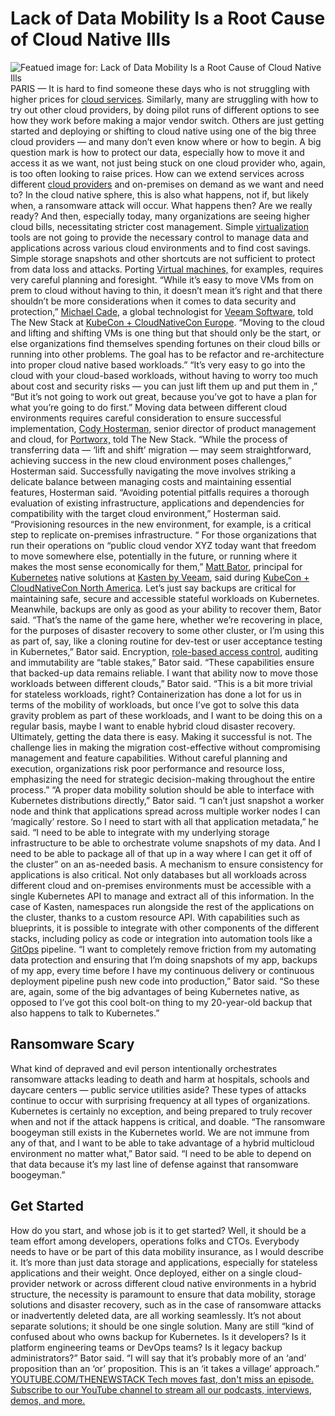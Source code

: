 # Lack of Data Mobility Is a Root Cause of Cloud Native Ills
![Featued image for: Lack of Data Mobility Is a Root Cause of Cloud Native Ills](https://cdn.thenewstack.io/media/2024/04/f3c382da-eilis-garvey-mskbr8vlnra-unsplash-1-1024x681.jpg)
PARIS — It is hard to find someone these days who is not struggling with higher prices for
[cloud services](https://thenewstack.io/cloud-services/). Similarly, many are struggling with how to try out other cloud providers, by doing pilot runs of different options to see how they work before making a major vendor switch. Others are just getting started and deploying or shifting to cloud native using one of the big three cloud providers — and many don’t even know where or how to begin.
A big question mark is how to protect our data, especially how to move it and access it as we want, not just being stuck on one cloud provider who, again, is too often looking to raise prices. How can we extend services across different
[cloud providers](https://thenewstack.io/how-to-evaluate-kubernetes-cloud-providers/) and on-premises on demand as we want and need to? In the cloud native sphere, this is also what happens, not if, but likely when, a ransomware attack will occur. What happens then? Are we really ready? And then, especially today, many organizations are seeing higher cloud bills, necessitating stricter cost management.
Simple
[virtualization](https://thenewstack.io/virtualization-and-containers-better-together/) tools are not going to provide the necessary control to manage data and applications across various cloud environments and to find cost savings. Simple storage snapshots and other shortcuts are not sufficient to protect from data loss and attacks. Porting [Virtual machines,](https://thenewstack.io/containers-vs-virtual-machines-another-perspective/) for examples, requires very careful planning and foresight.
“While it’s easy to move VMs from on prem to cloud without having to thin, it doesn’t mean it’s right and that there shouldn’t be more considerations when it comes to data security and protection,”
[Michael Cade,](https://uk.linkedin.com/in/michaelcade1) a global technologist for [Veeam Software](https://www.veeam.com/backup-replication-virtual-physical-cloud.html), told The New Stack at [KubeCon + CloudNativeCon Europe](https://events.linuxfoundation.org/kubecon-cloudnativecon-europe/). “Moving to the cloud and lifting and shifting VMs is one thing but that should only be the start, or else organizations find themselves spending fortunes on their cloud bills or running into other problems. The goal has to be refactor and re-architecture into proper cloud native based workloads.”
“It’s very easy to go into the cloud with your cloud-based workloads, without having to worry too much about cost and security risks — you can just lift them up and put them in ,” “But it’s not going to work out great, because you’ve got to have a plan for what you’re going to do first.”
Moving data between different cloud environments requires careful consideration to ensure successful implementation,
[Cody Hosterman,](https://www.linkedin.com/in/cody-hosterman) senior director of product management and cloud, for [Portworx,](https://portworx.com/) told The New Stack. “While the process of transferring data — ‘lift and shift’ migration — may seem straightforward, achieving success in the new cloud environment poses challenges,” Hosterman said.
Successfully navigating the move involves striking a delicate balance between managing costs and maintaining essential features, Hosterman said. “Avoiding potential pitfalls requires a thorough evaluation of existing infrastructure, applications and dependencies for compatibility with the target cloud environment,” Hosterman said. “Provisioning resources in the new environment, for example, is a critical step to replicate on-premises infrastructure. “
For those organizations that run their operations on “public cloud vendor XYZ today want that freedom to move somewhere else, potentially in the future, or running where it makes the most sense economically for them,”
[Matt Bator](https://www.linkedin.com/in/mattbator/), principal for [Kubernetes](https://thenewstack.io/kubernetes/) native solutions at [Kasten by Veeam](https://www.kasten.io?utm_content=inline+mention), said during [KubeCon + CloudNativeCon North America](https://events.linuxfoundation.org/archive/2023/kubecon-cloudnativecon-north-america/).
Let’s just say backups are critical for maintaining safe, secure and accessible stateful workloads on Kubernetes. Meanwhile, backups are only as good as your ability to recover them, Bator said. “That’s the name of the game here, whether we’re recovering in place, for the purposes of disaster recovery to some other cluster, or I’m using this as part of, say, like a cloning routine for dev-test or user acceptance testing in Kubernetes,” Bator said.
Encryption,
[role-based access control](https://thenewstack.io/3-frameworks-for-role-based-access-control/), auditing and immutability are “table stakes,” Bator said. “These capabilities ensure that backed-up data remains reliable. I want that ability now to move those workloads between different clouds,” Bator said. “This is a bit more trivial for stateless workloads, right? Containerization has done a lot for us in terms of the mobility of workloads, but once I’ve got to solve this data gravity problem as part of these workloads, and I want to be doing this on a regular basis, maybe I want to enable hybrid cloud disaster recovery.
Ultimately, getting the data there is easy. Making it successful is not. The challenge lies in making the migration cost-effective without compromising management and feature capabilities. Without careful planning and execution, organizations risk poor performance and resource loss, emphasizing the need for strategic decision-making throughout the entire process.”
“A proper data mobility solution should be able to interface with Kubernetes distributions directly,” Bator said. “I can’t just snapshot a worker node and think that applications spread across multiple worker nodes I can ‘magically’ restore. So I need to start with all that application metadata,” he said. “I need to be able to integrate with my underlying storage infrastructure to be able to orchestrate volume snapshots of my data. And I need to be able to package all of that up in a way where I can get it off of the cluster” on an as-needed basis.
A mechanism to ensure consistency for applications is also critical. Not only databases but all workloads across different cloud and on-premises environments must be accessible with a single Kubernetes API to manage and extract all of this information. In the case of Kasten, namespaces run alongside the rest of the applications on the cluster, thanks to a custom resource API. With capabilities such as blueprints, it is possible to integrate with other components of the different stacks, including policy as code or integration into automation tools like a
[GitOps](https://thenewstack.io/what-is-gitops-and-why-it-might-be-the-next-big-thing-for-devops/) pipeline.
“I want to completely remove friction from my automating data protection and ensuring that I’m doing snapshots of my app, backups of my app, every time before I have my continuous delivery or continuous deployment pipeline push new code into production,” Bator said. “So these are, again, some of the big advantages of being Kubernetes native, as opposed to I’ve got this cool bolt-on thing to my 20-year-old backup that also happens to talk to Kubernetes.”
## Ransomware Scary
What kind of depraved and evil person intentionally orchestrates ransomware attacks leading to death and harm at hospitals, schools and daycare centers — public service utilities aside? These types of attacks continue to occur with surprising frequency at all types of organizations. Kubernetes is certainly no exception, and being prepared to truly recover when and not if the attack happens is critical, and doable.
“The ransomware boogeyman still exists in the Kubernetes world. We are not immune from any of that, and I want to be able to take advantage of a hybrid multicloud environment no matter what,” Bator said. “I need to be able to depend on that data because it’s my last line of defense against that ransomware boogeyman.”
## Get Started
How do you start, and whose job is it to get started? Well, it should be a team effort among developers, operations folks and CTOs. Everybody needs to have or be part of this data mobility insurance, as I would describe it. It’s more than just data storage and applications, especially for stateless applications and their weight. Once deployed, either on a single cloud-provider network or across different cloud native environments in a hybrid structure, the necessity is paramount to ensure that data mobility, storage solutions and disaster recovery, such as in the case of ransomware attacks or inadvertently deleted data, are all working seamlessly. It’s not about separate solutions; it should be one single solution.
Many are still “kind of confused about who owns backup for Kubernetes. Is it developers? Is it platform engineering teams or DevOps teams? Is it legacy backup administrators?” Bator said. “I will say that it’s probably more of an ‘and’ proposition than an ‘or’ proposition. This is an ‘it takes a village’ approach.”
[
YOUTUBE.COM/THENEWSTACK
Tech moves fast, don't miss an episode. Subscribe to our YouTube
channel to stream all our podcasts, interviews, demos, and more.
](https://youtube.com/thenewstack?sub_confirmation=1)